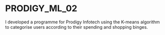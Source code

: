 # PRODIGY_ML_02
I developed a programme for Prodigy Infotech using the K-means algorithm to categorise users according to their spending and shopping binges. 
